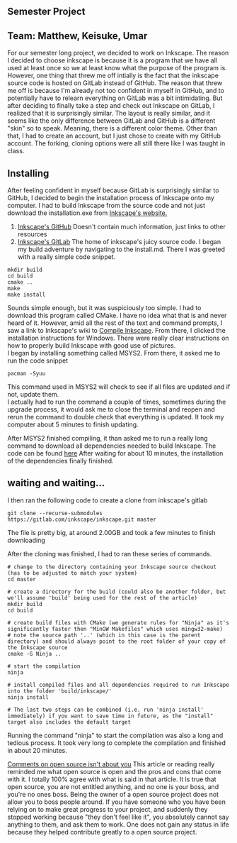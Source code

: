## Semester Project 
__Team: Matthew, Keisuke, Umar__
--------------------------------
For our semester long project, we decided to work on Inkscape. The reason I decided to choose inkscape is because it is a program that we have all used at least once so we at least know what the purpose of the program is. However, one thing that threw me off intially is the fact that the inkscape source code is hosted on GitLab instead of GitHub. The reason that threw me off is because I'm already not too confident in myself in GitHub, and to potentially have to relearn everything on GitLab was a bit intimidating. But after deciding to finally take a step and check out Inkscape on GitLab, I realized that it is surprisingly similar. The layout is really similar, and it seems like the only difference between GitLab and GitHub is a different "skin" so to speak. Meaning, there is a different color theme. Other than that, I had to create an account, but I just chose to create with my GitHub account. The forking, cloning options were all still there like I was taught in class.

__Installing__ 
-----------------
After feeling confident in myself because GitLab is surprisingly similar to GitHub, I decided to begin the installation process of Inkscape onto my computer. I had to build Inkscape from the source code and not just download the installation.exe from [Inkscape's website.](https://inkscape.org/)
1. [Inkscape's GitHub](https://github.com/inkscape/inkscape) Doesn't contain much information, just links to other resources
1. [Inkscape's GitLab](https://gitlab.com/inkscape/inkscape) The home of inkscape's juicy source code.
I began my build adventure by navigating to the install.md. There I was greeted with a really simple code snippet.
```
mkdir build
cd build
cmake ..
make
make install
```
Sounds simple enough, but it was suspiciously too simple. I had to download this program called CMake. I have no idea what that is and never heard of it. However, amid all the rest of the text and command prompts, I saw a link to Inkscape's wiki to [Compile Inkscape](https://wiki.inkscape.org/wiki/index.php?title=Compiling_Inkscape). From there, I clicked the installation instructions for Windows. There were really clear instructions on how to properly build Inkscape with good use of pictures. <br>
I began by installing something called MSYS2. From there, it asked me to run the code snippet
```
pacman -Syuu
```
This command used in MSYS2 will check to see if all files are updated and if not, update them. <br>
I actually had to run the command a couple of times, sometimes during the upgrade process, it would ask me to close the terminal and reopen and rerun the command to double check that everything is updated. It took my computer about 5 minutes to finish updating. 

After MSYS2 finished compiling, it than asked me to run a really long command to download all dependencies needed to build Inkscape. 
The code can be found [here](https://gitlab.com/inkscape/inkscape/blob/master/buildtools/msys2installdeps.sh)
After waiting for about 10 minutes, the installation of the dependencies finally finished.


__waiting and waiting...__
------------------------
I then ran the following code to create a clone from inkscape's gitlab
```
git clone --recurse-submodules https://gitlab.com/inkscape/inkscape.git master
```
The file is pretty big, at around 2.00GB and took a few minutes to finish downloading

After the cloning was finished, I had to ran these series of commands.
```
# change to the directory containing your Inkscape source checkout (has to be adjusted to match your system)
cd master

# create a directory for the build (could also be another folder, but we'll assume 'build' being used for the rest of the article) 
mkdir build
cd build

# create build files with CMake (we generate rules for "Ninja" as it's significantly faster then "MinGW Makefiles" which uses mingw32-make)
# note the source path '..' (which in this case is the parent directory) and should always point to the root folder of your copy of the Inkscape source
cmake -G Ninja ..

# start the compilation
ninja

# install compiled files and all dependencies required to run Inkscape into the folder 'build/inkscape/'
ninja install

# The last two steps can be combined (i.e. run 'ninja install' immediately) if you want to save time in future, as the "install" target also includes the default target
```
Running the command "ninja" to start the compilation was also a long and tedious process. It took very long to complete the compilation and finished in about 20 minutes. 





[Comments on open source isn't about you](https://gist.github.com/richhickey/1563cddea1002958f96e7ba9519972d9)
This article or reading really reminded me what open source is open and the pros and cons that come with it. I totally 100% agree with what is said in that article. It is true that open source, you are not entitled anything, and no one is your boss, and you're no ones boss. Being the owner of a open source project does not allow you to boss people around. If you have someone who you have been relying on to make great progress to your project, and suddenly they stopped working because "they don't feel like it", you absolutely cannot say anything to them, and ask them to work. One does not gain any status in life because they helped contribute greatly to a open source project. 
